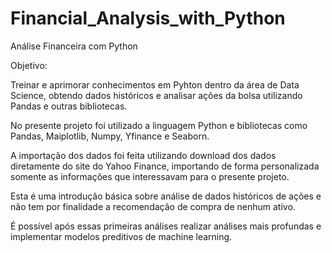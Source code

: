 # Financial_Analysis_with_Python

Análise Financeira com Python

Objetivo:

Treinar e aprimorar conhecimentos em Pyhton dentro da área de Data Science, obtendo dados históricos e analisar ações da bolsa utilizando Pandas e outras bibliotecas.

No presente projeto foi utilizado a linguagem Python e bibliotecas como Pandas, Maiplotlib, Numpy, Yfinance e Seaborn.

A importação dos dados foi feita utilizando download dos dados diretamente do site do Yahoo Finance, importando de forma personalizada somente as informações que interessavam para o presente projeto.

Esta é uma introdução básica sobre análise de dados históricos de ações e não tem por finalidade a recomendação de compra de nenhum ativo.

É possível após essas primeiras análises realizar análises mais profundas e implementar modelos preditivos de machine learning.
